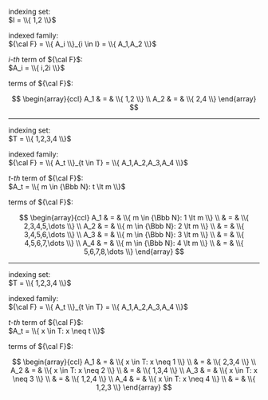 indexing set:  
$I = \\{ 1,2 \\}$

indexed family:  
${\cal F} = \\{ A_i \\}_{i \in I} = \\{ A_1,A_2 \\}$

_i-th_ term of ${\cal F}$:  
$A_i = \\{ i,2i \\}$

terms of ${\cal F}$:

$$
\begin{array}{ccl}
A_1 & = & \\{ 1,2 \\}
\\
A_2 & = & \\{ 2,4 \\}
\end{array}
$$

----

indexing set:  
$T = \\{ 1,2,3,4 \\}$

indexed family:  
${\cal F} = \\{ A_t \\}_{t \in T} = \\{ A_1,A_2,A_3,A_4 \\}$

_t-th_ term of ${\cal F}$:  
$A_t = \\{ m \in {\Bbb N}: t \lt m \\}$

terms of ${\cal F}$:

$$
\begin{array}{ccl}
A_1 & = & \\{ m \in {\Bbb N}: 1 \lt m \\}
\\
& = & \\{ 2,3,4,5,\dots \\}
\\
A_2 & = & \\{ m \in {\Bbb N}: 2 \lt m \\}
\\
& = & \\{ 3,4,5,6,\dots \\}
\\
A_3 & = & \\{ m \in {\Bbb N}: 3 \lt m \\}
\\
& = & \\{ 4,5,6,7,\dots \\}
\\
A_4 & = & \\{ m \in {\Bbb N}: 4 \lt m \\}
\\
& = & \\{ 5,6,7,8,\dots \\}
\end{array}
$$

----

indexing set:  
$T = \\{ 1,2,3,4 \\}$

indexed family:  
${\cal F} = \\{ A_t \\}_{t \in T} = \\{ A_1,A_2,A_3,A_4 \\}$

_t-th_ term of ${\cal F}$:  
$A_t = \\{ x \in T: x \neq t \\}$

terms of ${\cal F}$:

$$
\begin{array}{ccl}
A_1 & = & \\{ x \in T: x \neq 1 \\}
\\
& = & \\{ 2,3,4 \\}
\\
A_2 & = & \\{ x \in T: x \neq 2 \\}
\\
& = & \\{ 1,3,4 \\}
\\
A_3 & = & \\{ x \in T: x \neq 3 \\}
\\
& = & \\{ 1,2,4 \\}
\\
A_4 & = & \\{ x \in T: x \neq 4 \\}
\\
& = & \\{ 1,2,3 \\}
\end{array}
$$
